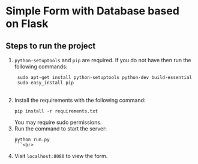 # Simple Form with Database based on Flask

## Steps to run the project

1.  `python-setuptools` and `pip` are required. If you do not have then run the following commands:<br>
    ```
     sudo apt-get install python-setuptools python-dev build-essential
     sudo easy_install pip
    ```
    <br>
2.  Install the requirements with the following command:<br>
    ```
    pip install -r requirements.txt
    ```
    You may require sudo permissions.<br>
3.  Run the command to start the server:<br>
    ```
    python run.py
    ```<br>
4.  Visit `localhost:8080` to view the form.<br>